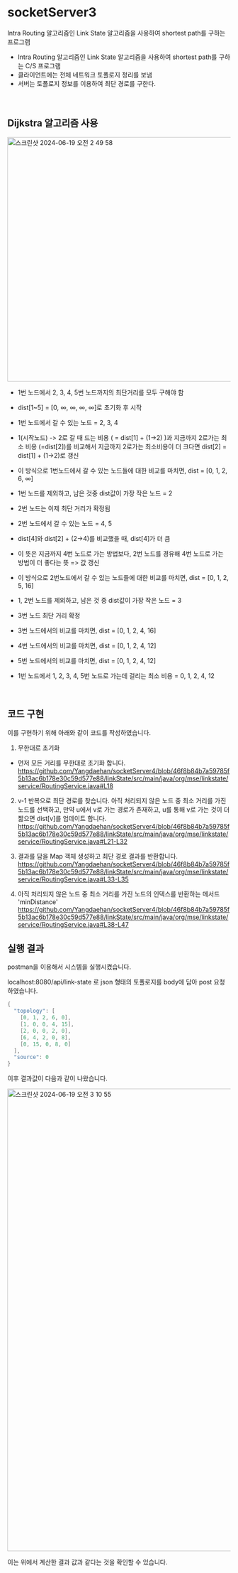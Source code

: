 # socketServer3

Intra Routing 알고리즘인 Link State 알고리즘을 사용하여 shortest path를 구하는 프로그램

* Intra Routing 알고리즘인 Link State 알고리즘을 사용하여 shortest path를 구하는 C/S 프로그램
* 클라이언트에는 전체 네트워크 토폴로지 정리를 보냄
* 서버는 토폴로지 정보를 이용하여 최단 경로를 구한다.  
&nbsp;  
&nbsp; 
## Dijkstra 알고리즘 사용

<img width="550" alt="스크린샷 2024-06-19 오전 2 49 58" src="https://github.com/Yangdaehan/socketServer4/assets/68599095/d59e0a18-98d5-474a-8987-f5425563d95e">

* 1번 노드에서 2, 3, 4, 5번 노드까지의 최단거리를 모두 구해야 함
* dist[1~5] = [0, ∞, ∞, ∞, ∞]로 초기화 후 시작
* 1번 노드에서 갈 수 있는 노드 = 2, 3, 4
* 1(시작노드) -> 2로 갈 때 드는 비용 ( = dist[1] + (1->2) )과 지금까지 2로가는 최소 비용 (=dist[2])를 비교해서 지금까지 2로가는 최소비용이 더 크다면 dist[2] = dist[1] + (1->2)로 갱신
* 이 방식으로 1번노드에서 갈 수 있는 노드들에 대한 비교를 마치면, dist = [0, 1, 2, 6, ∞]
* 1번 노드를 제외하고, 남은 것중 dist값이 가장 작은 노드 = 2
* 2번 노드는 이제 최단 거리가 확정됨
* 2번 노드에서 갈 수 있는 노드 = 4, 5
* dist[4]와 dist[2] + (2->4)를 비교했을 때, dist[4]가 더 큼

* 이 뜻은 지금까지 4번 노드로 가는 방법보다, 2번 노드를 경유해 4번 노드로 가는 방법이 더 좋다는 뜻 => 값 갱신
* 이 방식으로 2번노드에서 갈 수 있는 노드들에 대한 비교를 마치면, dist = [0, 1, 2, 5, 16]

* 1, 2번 노드를 제외하고, 남은 것 중 dist값이 가장 작은 노드 = 3
* 3번 노드 최단 거리 확정
* 3번 노드에서의 비교를 마치면, dist = [0, 1, 2, 4, 16]
* 4번 노드에서의 비교를 마치면, dist = [0, 1, 2, 4, 12]
* 5번 노드에서의 비교를 마치면, dist = [0, 1, 2, 4, 12]
* 1번 노드에서 1, 2, 3, 4, 5번 노드로 가는데 걸리는 최소 비용 = 0, 1, 2, 4, 12
  
&nbsp;
&nbsp;
## 코드 구현
이를 구현하기 위해 아래와 같이 코드를 작성하였습니다.

1. 무한대로 초기화
* 먼저 모든 거리를 무한대로 초기화 합니다.
https://github.com/Yangdaehan/socketServer4/blob/46f8b84b7a59785f5b13ac6b178e30c59d577e88/linkState/src/main/java/org/mse/linkstate/service/RoutingService.java#L18

2. v-1 반복으로 최단 경로를 찾습니다. 아직 처리되지 않은 노드 중 최소 거리를 가진 노드를 선택하고, 만약 u에서 v로 가는 경로가 존재하고, u를 통해 v로 가는 것이 더 짧으면 dist[v]를 업데이트 합니다.
https://github.com/Yangdaehan/socketServer4/blob/46f8b84b7a59785f5b13ac6b178e30c59d577e88/linkState/src/main/java/org/mse/linkstate/service/RoutingService.java#L21-L32

3. 결과를 담을 Map 객체 생성하고 최단 경로 결과를 반환합니다.
https://github.com/Yangdaehan/socketServer4/blob/46f8b84b7a59785f5b13ac6b178e30c59d577e88/linkState/src/main/java/org/mse/linkstate/service/RoutingService.java#L33-L35

4. 아직 처리되지 않은 노드 중 최소 거리를 가진 노드의 인덱스를 반환하는 메서드 'minDistance'
https://github.com/Yangdaehan/socketServer4/blob/46f8b84b7a59785f5b13ac6b178e30c59d577e88/linkState/src/main/java/org/mse/linkstate/service/RoutingService.java#L38-L47
&nbsp;
&nbsp;  
## 실행 결과

postman을 이용해서 시스템을 실행시켰습니다. 

localhost:8080/api/link-state 로 json 형태의 토폴로지를 body에 담아 post 요청 하였습니다.

```c
{
  "topology": [
    [0, 1, 2, 6, 0],
    [1, 0, 0, 4, 15],
    [2, 0, 0, 2, 0],
    [6, 4, 2, 0, 8],
    [0, 15, 0, 8, 0]
  ],
  "source": 0
}
```
이후 결과값이 다음과 같이 나왔습니다.

<img width="1041" alt="스크린샷 2024-06-19 오전 3 10 55" src="https://github.com/Yangdaehan/socketServer4/assets/68599095/822bee56-7ed0-454b-93ee-15ef4e8b379e">

이는 위에서 계산한 결과 값과 같다는 것을 확인할 수 있습니다.
